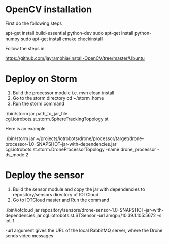 OpenCV installation
===================

First do the following steps

apt-get install build-essential python-dev
sudo apt-get install python-numpy
sudo apt-get install cmake checkinstall

Follow the steps in

https://github.com/jayrambhia/Install-OpenCV/tree/master/Ubuntu

Deploy on Storm
===============

1. Build the processor module i.e. 
   mvn clean install 
2. Go to the storm directory
   cd ~/storm_home
3. Run the storm command

./bin/storm jar path_to_jar_file cgl.iotrobots.st.storm.SphereTrackingTopology st
 
 Here is an example
 
./bin/storm jar ~/projects/iotrobots/drone/processor/target/drone-processor-1.0-SNAPSHOT-jar-with-dependencies.jar cgl.iotrobots.st.storm.DroneProcessorTopology -name drone_processor -ds_mode 2

Deploy the sensor
=================

1. Build the sensor module and copy the jar with dependencies to repository/sensors directory of IOTCloud
2. Go to IOTCloud master and Run the command

./bin/iotcloud jar repository/sensors/drone-sensor-1.0-SNAPSHOT-jar-with-dependencies.jar cgl.iotrobots.st.STSensor -url amqp://10.39.1.105:5672 -s iot-1

-url argument gives the URL of the local RabbitMQ server, where the Drone sends video messages

